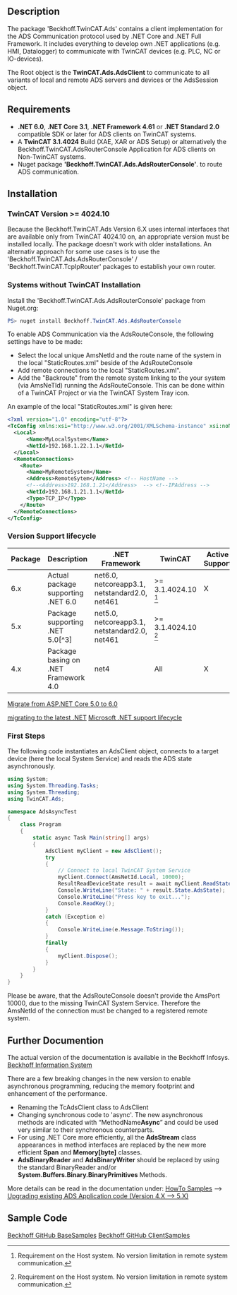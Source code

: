 ﻿## Description

The package 'Beckhoff.TwinCAT.Ads' contains a client implementation for the ADS Communication protocol used by .NET Core and .NET Full Framework.
It includes everything to develop own .NET applications (e.g. HMI, Datalogger) to communicate with TwinCAT devices (e.g. PLC, NC or IO-devices).

The Root object is the **TwinCAT.Ads.AdsClient** to communicate to all variants of local and remote ADS servers and devices or the AdsSession object.

## Requirements

- **.NET 6.0**, **.NET Core 3.1**, **.NET Framework 4.61** or **.NET Standard 2.0** compatible SDK or later for ADS clients on TwinCAT systems.
- A **TwinCAT 3.1.4024** Build (XAE, XAR or ADS Setup) or alternatively the Beckhoff.TwinCAT.AdsRouterConsole Application for ADS clients on Non-TwinCAT systems.
- Nuget package **'Beckhoff.TwinCAT.Ads.AdsRouterConsole'**. to route ADS communication.

## Installation

### TwinCAT Version >= 4024.10

Because the Beckhoff.TwinCAT.Ads Version 6.X uses internal interfaces that are available only from TwinCAT 4024.10 on, an appropriate
version must be installed locally. The package doesn't work with older installations. An alternativ approach for some use cases is
to use the 'Beckhoff.TwinCAT.Ads.AdsRouterConsole' / 'Beckhoff.TwinCAT.TcpIpRouter' packages to establish your own router.

### Systems without TwinCAT Installation

Install the 'Beckhoff.TwinCAT.Ads.AdsRouterConsole' package from Nuget.org:

```powershell
PS> nuget install Beckhoff.TwinCAT.Ads.AdsRouterConsole
```

To enable ADS Communication via the AdsRouteConsole, the following settings have to be made:

- Select the local unique AmsNetId and the route name of the system in the local "StaticRoutes.xml" beside of the AdsRouteConsole
- Add remote connections to the local "StaticRoutes.xml".
- Add the "Backroute" from the remote system linking to the your system (via AmsNeTId) running the AdsRouteConsole. This can be done
within of a TwinCAT Project or via the TwinCAT System Tray icon.

An example of the local "StaticRoutes.xml" is given here:

```xml
<?xml version="1.0" encoding="utf-8"?>
<TcConfig xmlns:xsi="http://www.w3.org/2001/XMLSchema-instance" xsi:noNamespaceSchemaLocation="C:\TwinCAT3\Config\TcConfig.xsd">
  <Local>
      <Name>MyLocalSystem</Name>
      <NetId>192.168.1.22.1.1</NetId>
  </Local>
  <RemoteConnections>
    <Route>
      <Name>MyRemoteSystem</Name>
      <Address>RemoteSytem</Address> <!-- HostName -->
      <!--<Address>192.168.1.21</Address>  --> <!--IPAddress -->
      <NetId>192.168.1.21.1.1</NetId>
      <Type>TCP_IP</Type>
    </Route>
  </RemoteConnections>
</TcConfig>
```

### Version Support lifecycle

| Package | Description | .NET Framework | TwinCAT | Active Support |
|---------|-------------|----------------|---------|-----------------
6.x | Actual package supporting .NET 6.0 | net6.0, netcoreapp3.1, netstandard2.0, net461 | >= 3.1.4024.10 [^1] | X |
5.x | Package supporting .NET 5.0[^3] | net5.0, netcoreapp3.1, netstandard2.0, net461 | >= 3.1.4024.10 [^1] | |
4.x | Package basing on .NET Framework 4.0 | net4 | All | X |

[^1]: Requirement on the Host system. No version limitation in remote system communication.

[^2]: Microsoft support for .NET5 ends with May 8, 2022. Therefore it is recommended to update **Beckhoff.TwinCAT** packages from Version 5 to Version 6.

[Migrate from ASP.NET Core 5.0 to 6.0](https://docs.microsoft.com/en-us/aspnet/core/migration/50-to-60?view=aspnetcore-6.0&tabs=visual-studio)

[migrating to the latest .NET](https://docs.microsoft.com/en-us/dotnet/architecture/modernize-desktop/example-migration)
[Microsoft .NET support lifecycle](https://dotnet.microsoft.com/en-us/platform/support/policy/dotnet-core)

### First Steps

The following code instantiates an AdsClient object, connects to a target device (here the local System Service)
and reads the ADS state asynchronously.

```csharp
using System;
using System.Threading.Tasks;
using System.Threading;
using TwinCAT.Ads;

namespace AdsAsyncTest
{
    class Program
    {
        static async Task Main(string[] args)
        {
            AdsClient myClient = new AdsClient();
            try
            {
                // Connect to local TwinCAT System Service
                myClient.Connect(AmsNetId.Local, 10000);
                ResultReadDeviceState result = await myClient.ReadStateAsync(CancellationToken.None);
                Console.WriteLine("State: " + result.State.AdsState);
                Console.WriteLine("Press key to exit...");
                Console.ReadKey();
            }
            catch (Exception e)
            {
                Console.WriteLine(e.Message.ToString());
            }
            finally
            {
                myClient.Dispose();
            }
        }
    }
}
```

Please be aware, that the AdsRouteConsole doesn't provide the AmsPort 10000, due to the missing TwinCAT System Service. Therefore the AmsNetId of the connection
must be changed to a registered remote system.

## Further Documention

The actual version of the documentation is available in the Beckhoff Infosys.
[Beckhoff Information System](https://infosys.beckhoff.com/index.php?content=../content/1033/tc3_ads.net/index.html&id=207622008965200265)

There are a few breaking changes in the new version to enable asynchronous programming, reducing the memory footprint and enhancement of the performance.

- Renaming the TcAdsClient class to AdsClient
- Changing synchronous code to 'async'. The new asynchronous methods are indicated with “MethodName**Async**” and could be used very similar to their synchronous counterparts.
- For using .NET Core more efficiently, all the **AdsStream** class appearances in method interfaces are replaced by the new more efficient **Span<byte>** and **Memory[byte]** classes.
- **AdsBinaryReader** and **AdsBinaryWriter** should be replaced by using the standard BinaryReader and/or **System.Buffers.Binary.BinaryPrimitives** Methods.

More details can be read in the documentation under:
[HowTo Samples](https://infosys.beckhoff.com/content/1033/tc3_ads.net/9407530763.html?id=1865588818185263387) --> [Upgrading existing ADS Application code (Version 4.X --> 5.X)](https://infosys.beckhoff.com/content/1033/tc3_ads.net/9407536907.html?id=2410235194236726912)

## Sample Code

[Beckhoff GitHub BaseSamples](https://github.com/Beckhoff/TF6000_ADS_DOTNET_V5_Samples/tree/main/Sources/BaseSamples)
[Beckhoff GitHub ClientSamples](https://github.com/Beckhoff/TF6000_ADS_DOTNET_V5_Samples/tree/main/Sources/ClientSamples)
